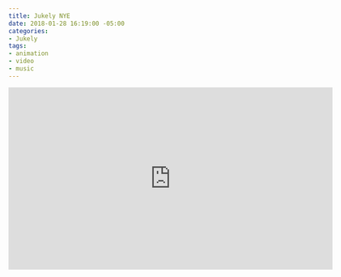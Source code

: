 ```yaml
---
title: Jukely NYE
date: 2018-01-28 16:19:00 -05:00
categories:
- Jukely
tags:
- animation
- video
- music
---
```


<div class="video-widescreen">
	<iframe src="https://player.vimeo.com/video/253156741?&background=1&loop=1&autopause=0" width="640" height="360" frameborder="0" webkitallowfullscreen mozallowfullscreen allowfullscreen></iframe>
</div>